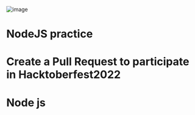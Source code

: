 ![image](https://user-images.githubusercontent.com/101879822/194800975-0ca5fed2-ea69-4865-9175-fd85eb31291c.png)
# NodeJS practice 
# Create a Pull Request to participate in Hacktoberfest2022 
# Node js

